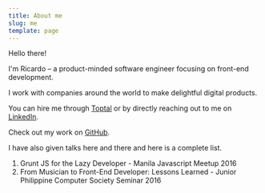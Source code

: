```yaml
---
title: About me
slug: me
template: page
---
```


Hello there!

I'm Ricardo – a product-minded software engineer focusing on front-end development.

I work with companies around the world to make delightful digital products.

You can hire me through [Toptal](https://www.toptal.com/resume/ricardo-raphael-joson) or by directly reaching out to me on [LinkedIn](https://www.linkedin.com/in/rrjoson/).

Check out my work on [GitHub](https://github.com/rrjoson).

I have also given talks here and there and here is a complete list.
1. Grunt JS for the Lazy Developer - Manila Javascript Meetup 2016
2. From Musician to Front-End Developer: Lessons Learned - Junior Philippine Computer Society Seminar 2016







